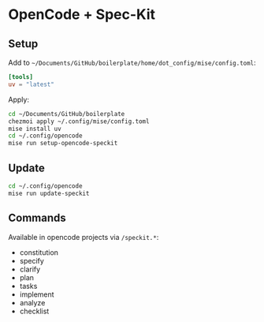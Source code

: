 # OpenCode + Spec-Kit

## Setup

Add to `~/Documents/GitHub/boilerplate/home/dot_config/mise/config.toml`:

```toml
[tools]
uv = "latest"
```

Apply:

```bash
cd ~/Documents/GitHub/boilerplate
chezmoi apply ~/.config/mise/config.toml
mise install uv
cd ~/.config/opencode
mise run setup-opencode-speckit
```

## Update

```bash
cd ~/.config/opencode
mise run update-speckit
```

## Commands

Available in opencode projects via `/speckit.*`:

- constitution
- specify
- clarify
- plan
- tasks
- implement
- analyze
- checklist
